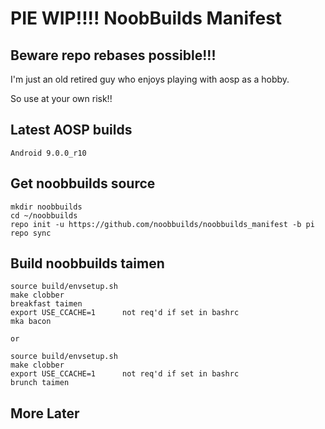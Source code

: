 # PIE WIP!!!!  NoobBuilds Manifest
## Beware repo rebases possible!!!

I'm just an old retired guy who enjoys playing with aosp as a hobby.

So use at your own risk!!

## Latest AOSP builds

```
Android 9.0.0_r10
```

## Get noobbuilds source

```
mkdir noobbuilds
cd ~/noobbuilds
repo init -u https://github.com/noobbuilds/noobbuilds_manifest -b pi
repo sync
```
## Build noobbuilds taimen

```
source build/envsetup.sh
make clobber
breakfast taimen
export USE_CCACHE=1      not req'd if set in bashrc
mka bacon

or

source build/envsetup.sh
make clobber
export USE_CCACHE=1      not req'd if set in bashrc
brunch taimen
```



## More Later
